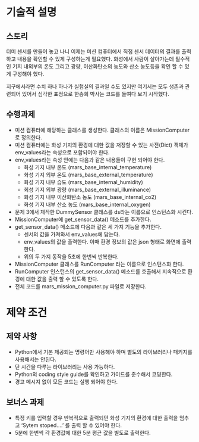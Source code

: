 # 기술적 설명

## 스토리

더미 센서를 만들어 놓고 나니 이제는 미션 컴퓨터에서 직접 센서 데이터의 결과를 출력하고 내용을 확인할 수 있게 구성하는게 필요했다. 화성에서 사람이 살아가는데 필수적인 기지 내외부의 온도 그리고 광량, 이산화탄소의 농도와 산소 농도등을 확인 할 수 있게 구성해야 했다.

지구에서라면 수치 하나 하나가 실험실의 결과일 수도 있지만 여기서는 모두 생존과 관련되어 있어서 심각한 표정으로 한송희 박사는 코드를 들여다 보기 시작했다.

## 수행과제

- 미션 컴퓨터에 해당하는 클래스를 생성한다. 클래스의 이름은 MissionComputer로 정의한다.
- 미션 컴퓨터에는 화성 기지의 환경에 대한 값을 저장할 수 있는 사전(Dict) 객체가 env_values라는 속성으로 포함되어야 한다.
- env_values라는 속성 안에는 다음과 같은 내용들이 구현 되어야 한다.
  - 화성 기지 내부 온도 (mars_base_internal_temperature)
  - 화성 기지 외부 온도 (mars_base_external_temperature)
  - 화성 기지 내부 습도 (mars_base_internal_humidity)
  - 회성 기지 외부 광량 (mars_base_external_illuminance)
  - 화성 기지 내부 이산화탄소 농도 (mars_base_internal_co2)
  - 화성 기지 내부 산소 농도 (mars_base_internal_oxygen)
- 문제 3에서 제작한 DummySensor 클래스를 ds라는 이름으로 인스턴스화 시킨다.
- MissionComputer에 get_sensor_data() 메소드를 추가한다.
- get_sensor_data() 메소드에 다음과 같은 세 가지 기능을 추가한다.
  - 센서의 값을 가져와서 env_values에 담는다.
  - env_values의 값을 출력한다. 이때 환경 정보의 값은 json 형태로 화면에 출력한다.
  - 위의 두 가지 동작을 5초에 한번씩 반복한다.
- MissionComputer 클래스를 RunComputer 라는 이름으로 인스턴스화 한다.
- RunComputer 인스턴스의 get_sensor_data() 메소드를 호출해서 지속적으로 환경에 대한 값을 출력 할 수 있도록 한다.
- 전체 코드를 mars_mission_computer.py 파일로 저장한다.

# 제약 조건

## 제약 사항

- Python에서 기본 제공되는 명령어만 사용해야 하며 별도의 라이브러리나 패키지를 사용해서는 안된다.
- 단 시간을 다루는 라이브러리는 사용 가능하다.
- Python의 coding style guide를 확인하고 가이드를 준수해서 코딩한다.
- 경고 메시지 없이 모든 코드는 실행 되어야 한다.

## 보너스 과제

- 특정 키를 입력할 경우 반복적으로 출력되던 화성 기지의 환경에 대한 출력을 멈추고 ‘Sytem stoped….’ 를 출력 할 수 있어야 한다.
- 5분에 한번씩 각 환경값에 대한 5분 평균 값을 별도로 출력한다.

